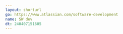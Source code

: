 ```yaml
---
layout: shorturl
go: https://www.atlassian.com/software-development
name: SW dev
dt: 240407151605
---
```

